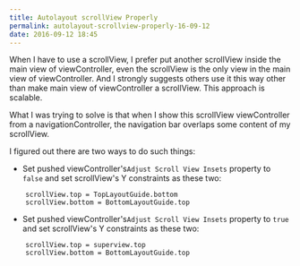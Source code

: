 ```yaml
---
title: Autolayout scrollView Properly
permalink: autolayout-scrollview-properly-16-09-12
date: 2016-09-12 18:45
---
```


When I have to use a scrollView, I prefer put another scrollView inside the main view of viewController, even the scrollView is the only view in the main view of viewController. And I strongly suggests others use it this way other than make main view of viewController a scrollView. This approach is scalable.

What I was trying to solve is that when I show this scrollView viewController from a navigationController, the navigation bar overlaps some content of my scrollView.

I figured out there are two ways to do such things:

- Set pushed viewController's`Adjust Scroll View Insets` property to `false` and set scrollView's Y constraints as these two:

```
    scrollView.top = TopLayoutGuide.bottom
    scrollView.bottom = BottomLayoutGuide.top
```

- Set pushed viewController's`Adjust Scroll View Insets` property to `true` and set scrollView's Y constraints as these two:

```
    scrollView.top = superview.top
    scrollView.bottom = BottomLayoutGuide.top
```
